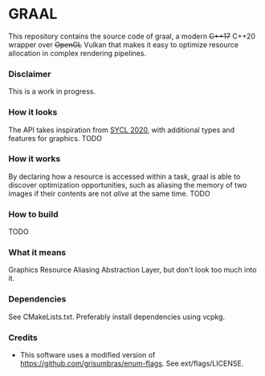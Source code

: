 # GRAAL 

This repository contains the source code of graal, a modern ~~C++17~~ C++20 wrapper over ~~OpenGL~~ Vulkan that makes it easy to optimize resource allocation in complex rendering pipelines.

### Disclaimer
This is a work in progress.

### How it looks
The API takes inspiration from [SYCL 2020][1], with additional types and features for graphics.
TODO

### How it works
By declaring how a resource is accessed within a task, graal is able to discover optimization opportunities, such as aliasing the memory of two images if their contents are not _alive_ at the same time.
TODO

### How to build
TODO

### What it means
Graphics Resource Aliasing Abstraction Layer, but don't look too much into it.

### Dependencies
See CMakeLists.txt. Preferably install dependencies using vcpkg.

### Credits
- This software uses a modified version of https://github.com/grisumbras/enum-flags. See ext/flags/LICENSE.

[1]: https://www.khronos.org/sycl/
